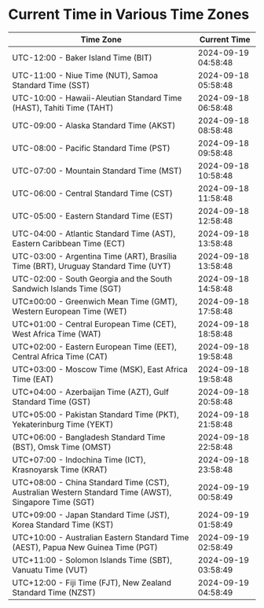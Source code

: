 # Current Time in Various Time Zones

| Time Zone | Current Time |
|-----------|--------------|
| UTC-12:00 - Baker Island Time (BIT) | 2024-09-19 04:58:48 |
| UTC-11:00 - Niue Time (NUT), Samoa Standard Time (SST) | 2024-09-18 05:58:48 |
| UTC-10:00 - Hawaii-Aleutian Standard Time (HAST), Tahiti Time (TAHT) | 2024-09-18 06:58:48 |
| UTC-09:00 - Alaska Standard Time (AKST) | 2024-09-18 08:58:48 |
| UTC-08:00 - Pacific Standard Time (PST) | 2024-09-18 09:58:48 |
| UTC-07:00 - Mountain Standard Time (MST) | 2024-09-18 10:58:48 |
| UTC-06:00 - Central Standard Time (CST) | 2024-09-18 11:58:48 |
| UTC-05:00 - Eastern Standard Time (EST) | 2024-09-18 12:58:48 |
| UTC-04:00 - Atlantic Standard Time (AST), Eastern Caribbean Time (ECT) | 2024-09-18 13:58:48 |
| UTC-03:00 - Argentina Time (ART), Brasília Time (BRT), Uruguay Standard Time (UYT) | 2024-09-18 13:58:48 |
| UTC-02:00 - South Georgia and the South Sandwich Islands Time (SGT) | 2024-09-18 14:58:48 |
| UTC±00:00 - Greenwich Mean Time (GMT), Western European Time (WET) | 2024-09-18 17:58:48 |
| UTC+01:00 - Central European Time (CET), West Africa Time (WAT) | 2024-09-18 18:58:48 |
| UTC+02:00 - Eastern European Time (EET), Central Africa Time (CAT) | 2024-09-18 19:58:48 |
| UTC+03:00 - Moscow Time (MSK), East Africa Time (EAT) | 2024-09-18 19:58:48 |
| UTC+04:00 - Azerbaijan Time (AZT), Gulf Standard Time (GST) | 2024-09-18 20:58:48 |
| UTC+05:00 - Pakistan Standard Time (PKT), Yekaterinburg Time (YEKT) | 2024-09-18 21:58:48 |
| UTC+06:00 - Bangladesh Standard Time (BST), Omsk Time (OMST) | 2024-09-18 22:58:48 |
| UTC+07:00 - Indochina Time (ICT), Krasnoyarsk Time (KRAT) | 2024-09-18 23:58:48 |
| UTC+08:00 - China Standard Time (CST), Australian Western Standard Time (AWST), Singapore Time (SGT) | 2024-09-19 00:58:49 |
| UTC+09:00 - Japan Standard Time (JST), Korea Standard Time (KST) | 2024-09-19 01:58:49 |
| UTC+10:00 - Australian Eastern Standard Time (AEST), Papua New Guinea Time (PGT) | 2024-09-19 02:58:49 |
| UTC+11:00 - Solomon Islands Time (SBT), Vanuatu Time (VUT) | 2024-09-19 03:58:49 |
| UTC+12:00 - Fiji Time (FJT), New Zealand Standard Time (NZST) | 2024-09-19 04:58:49 |
